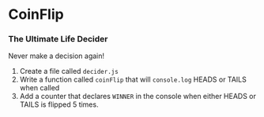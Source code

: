 # CoinFlip
### The Ultimate Life Decider

Never make a decision again!

1. Create a file called `decider.js`
2. Write a function called `coinFlip` that will `console.log` HEADS or TAILS when called
3. Add a counter that declares `WINNER` in the console when either HEADS or TAILS is flipped 5 times.